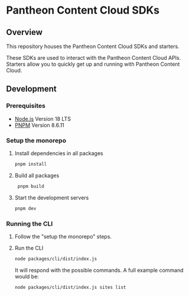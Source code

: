 # Pantheon Content Cloud SDKs

## Overview

This repository houses the Pantheon Content Cloud SDKs and starters.

These SDKs are used to interact with the Pantheon Content Cloud APIs. Starters
allow you to quickly get up and running with Pantheon Content Cloud.

## Development

### Prerequisites

- [Node.js](https://nodejs.org/en/) Version 18 LTS
- [PNPM](https://pnpm.io/) Version 8.6.11

### Setup the monorepo

1. Install dependencies in all packages

   ```sh
   pnpm install
   ```

2. Build all packages

   ```sh
    pnpm build
   ```

3. Start the development servers

   ```sh
   pnpm dev
   ```

### Running the CLI

1. Follow the "setup the monorepo" steps.

2. Run the CLI

   ```sh
   node packages/cli/dist/index.js
   ```

   It will respond with the possible commands. A full example command would be:

   ```sh
   node packages/cli/dist/index.js sites list
   ```
